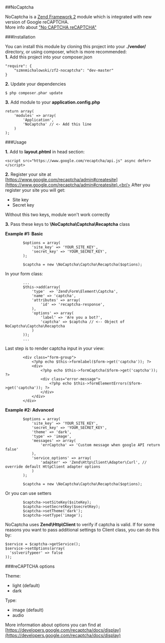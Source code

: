 ##NoCaptcha

NoCaptcha is a [Zend Framework 2](http://framework.zend.com/) module which is integrated with new version of Google reCAPTCHA.<br/>
More info about ["No CAPTCHA reCAPTCHA"](http://googleonlinesecurity.blogspot.com/2014/12/are-you-robot-introducing-no-captcha.html)

###Installation

You can install this module by cloning this project into your **./vendor/** directory, or using composer, which is more recommended:<br/>
**1.**
Add this project into your composer.json
```
"require": {
    "szmnmichalowski/zf2-nocaptcha": "dev-master"
}
```
**2.**
Update your dependencies
```
$ php composer.phar update
```

**3.**
Add module to your **application.config.php**
```
return array(
    'modules' => array(
        'Application',
        'NoCaptcha' // <- Add this line
    )
);
```

###Usage

**1.**
Add to **layout.phtml** in head section:

```
<script src="https://www.google.com/recaptcha/api.js" async defer></script>
```

**2.**
Register your site at [https://www.google.com/recaptcha/admin#createsite](https://www.google.com/recaptcha/admin#createsite).<br/>
After you register your site you will get:
- Site key
- Secret key

Without this two keys, module won't work correctly 

**3.**
Pass these keys to **\NoCaptcha\Captcha\Recaptcha** class

**Example #1: Basic**

```
        $options = array(
            'site_key' => 'YOUR_SITE_KEY',
            'secret_key' => 'YOUR_SECRET_KEY',
        );
        
        $captcha = new \NoCaptcha\Captcha\Recaptcha($options);
```
In your form class:
```
        ...
        $this->add(array(
            'type'  => 'Zend\Form\Element\Captcha',
            'name' => 'captcha',
            'attributes' => array(
                'id' => 'recaptcha-response',
            ),
            'options' => array(
                'label' => 'Are you a bot?',
                'captcha' => $captcha // <-- Object of NoCaptcha\Captcha\Recaptcha
            )
        ));
        ...
```
Last step is to render captcha input in your view:
```
        <div class="form-group">
            <?php echo $this->formlabel($form->get('captcha')); ?>
            <div>
                <?php echo $this->formCaptcha($form->get('captcha')); ?>
                <div class="error-message">
                    <?php echo $this->formElementErrors($form->get('captcha')); ?>
                </div>
            </div>
        </div>
```

**Example #2: Advanced** 

```
        $options = array(
            'site_key' => 'YOUR_SITE_KEY',
            'secret_key' => 'YOUR_SECRET_KEY',
            'theme' => 'dark',
            'type' => 'image',
            'messages' => array(
                'errCaptcha' => 'Custom message when google API return false'
            ),
            'service_options' => array(
                'adapter' => 'Zend\Http\Client\Adapter\Curl', // override default HttpClient adapter options
            )
        );

        $captcha = new \NoCaptcha\Captcha\Recaptcha($options);
```
Or you can use setters
```
        $captcha->setSiteKey($siteKey);
        $captcha->setSecretKey($secretKey);
        $captcha->setTheme('dark');
        $captcha->setType('image');
```

NoCaptcha uses **Zend\Http\Client** to verify if captcha is valid. If for some reasons you want to pass additional settings to Client class, you can do this by:

```
$service = $captcha->getService();
$service->setOptions(array(
  'sslverifypeer' => false
));
```

###reCAPTCHA options

Theme:<br/>
- light (default)
- dark

Type: <br/>
- image (default)
- audio

More information about options you can find at [https://developers.google.com/recaptcha/docs/display](https://developers.google.com/recaptcha/docs/display)
